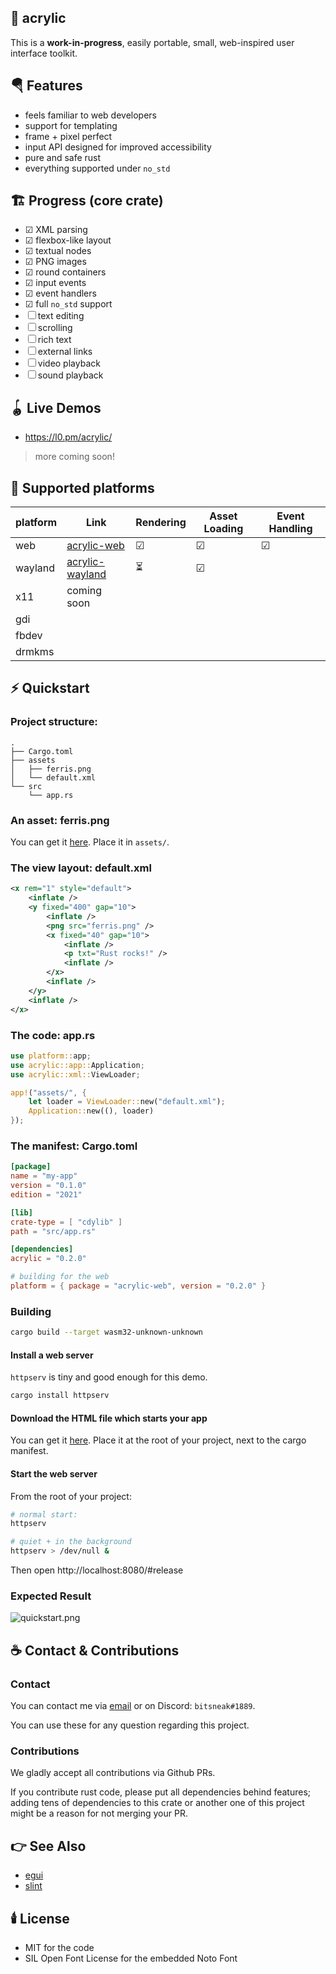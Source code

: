 ## 🎨 acrylic

This is a **work-in-progress**, easily portable, small, web-inspired user interface toolkit.

## 🪂 Features

- feels familiar to web developers
- support for templating
- frame + pixel perfect
- input API designed for improved accessibility
- pure and safe rust
- everything supported under `no_std`

## 🏗️ Progress (core crate)

- ☑ XML parsing
- ☑ flexbox-like layout
- ☑ textual nodes
- ☑ PNG images
- ☑ round containers
- ☑ input events
- ☑ event handlers
- ☑ full `no_std` support
- ☐ text editing
- ☐ scrolling
- ☐ rich text
- ☐ external links
- ☐ video playback
- ☐ sound playback

## 🪀 Live Demos

- https://l0.pm/acrylic/

> more coming soon!

## 🧱 Supported platforms

| platform | Link | Rendering | Asset Loading | Event Handling |
|---|---|---|---|---|
| web | [acrylic-web](https://lib.rs/acrylic-web) | ☑ | ☑ | ☑ |
| wayland | [acrylic-wayland](https://lib.rs/acrylic-wayland) | ⏳ | ☑ |  |
| x11 | coming soon |  |  |  |
| gdi |  |  |  |  |
| fbdev |  |  |  |  |
| drmkms |  |  |  |  |

## ⚡️ Quickstart

### Project structure:

```
.
├── Cargo.toml
├── assets
│   ├── ferris.png
│   └── default.xml
└── src
    └── app.rs
```

### An asset: ferris.png

You can get it [here](https://rustacean.net/assets/rustacean-flat-happy.png).
Place it in `assets/`.

### The view layout: default.xml

```xml
<x rem="1" style="default">
    <inflate />
    <y fixed="400" gap="10">
        <inflate />
        <png src="ferris.png" />
        <x fixed="40" gap="10">
            <inflate />
            <p txt="Rust rocks!" />
            <inflate />
        </x>
        <inflate />
    </y>
    <inflate />
</x>
```

### The code: app.rs

```rust
use platform::app;
use acrylic::app::Application;
use acrylic::xml::ViewLoader;

app!("assets/", {
    let loader = ViewLoader::new("default.xml");
    Application::new((), loader)
});
```

### The manifest: Cargo.toml

```toml
[package]
name = "my-app"
version = "0.1.0"
edition = "2021"

[lib]
crate-type = [ "cdylib" ]
path = "src/app.rs"

[dependencies]
acrylic = "0.2.0"

# building for the web
platform = { package = "acrylic-web", version = "0.2.0" }
```

### Building

```bash
cargo build --target wasm32-unknown-unknown
```

#### Install a web server

`httpserv` is tiny and good enough for this demo.

```bash
cargo install httpserv
```

#### Download the HTML file which starts your app

You can get it [here](https://raw.githubusercontent.com/NathanRoyer/acrylic/main/acrylic-web/index.html).
Place it at the root of your project, next to the cargo manifest.

#### Start the web server

From the root of your project:

```bash
# normal start:
httpserv

# quiet + in the background
httpserv > /dev/null &
```

Then open http://localhost:8080/#release

### Expected Result

![quickstart.png](https://docs.rs/crate/acrylic/0.1.22/source/quickstart.png)

## ☕ Contact & Contributions

### Contact

You can contact me via [email](mailto:nathan.royer.pro@gmail.com)
or on Discord: `bitsneak#1889`.

You can use these for any question regarding this project.

### Contributions

We gladly accept all contributions via Github PRs.

If you contribute rust code, please put all dependencies
behind features; adding tens of dependencies to this crate
or another one of this project might be a reason for not
merging your PR.

## 👉 See Also

* [egui](https://lib.rs/egui)
* [slint](https://lib.rs/slint)

## 🕯️ License

* MIT for the code
* SIL Open Font License for the embedded Noto Font
